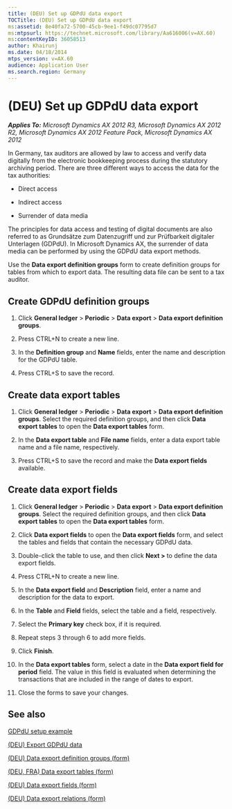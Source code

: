 ```yaml
---
title: (DEU) Set up GDPdU data export
TOCTitle: (DEU) Set up GDPdU data export
ms:assetid: 8e40fa72-5700-45cb-9ee1-f49dc07795d7
ms:mtpsurl: https://technet.microsoft.com/library/Aa616006(v=AX.60)
ms:contentKeyID: 36058513
author: Khairunj
ms.date: 04/18/2014
mtps_version: v=AX.60
audience: Application User
ms.search.region: Germany
---
```


# (DEU) Set up GDPdU data export 


_**Applies To:** Microsoft Dynamics AX 2012 R3, Microsoft Dynamics AX 2012 R2, Microsoft Dynamics AX 2012 Feature Pack, Microsoft Dynamics AX 2012_

In Germany, tax auditors are allowed by law to access and verify data digitally from the electronic bookkeeping process during the statutory archiving period. There are three different ways to access the data for the tax authorities:

  - Direct access

  - Indirect access

  - Surrender of data media

The principles for data access and testing of digital documents are also referred to as Grundsätze zum Datenzugriff und zur Prüfbarkeit digitaler Unterlagen (GDPdU). In Microsoft Dynamics AX, the surrender of data media can be performed by using the GDPdU data export methods.

Use the **Data export definition groups** form to create definition groups for tables from which to export data. The resulting data file can be sent to a tax auditor.

## Create GDPdU definition groups

1.  Click **General ledger** \> **Periodic** \> **Data export** \> **Data export definition groups**.

2.  Press CTRL+N to create a new line.

3.  In the **Definition group** and **Name** fields, enter the name and description for the GDPdU table.

4.  Press CTRL+S to save the record.

## Create data export tables

1.  Click **General ledger** \> **Periodic** \> **Data export** \> **Data export definition groups**. Select the required definition groups, and then click **Data export tables** to open the **Data export tables** form.

2.  In the **Data export table** and **File name** fields, enter a data export table name and a file name, respectively.

3.  Press CTRL+S to save the record and make the **Data export fields** available.

## Create data export fields

1.  Click **General ledger** \> **Periodic** \> **Data export** \> **Data export definition groups**. Select the required definition groups, and then click **Data export tables** to open the **Data export tables** form.

2.  Click **Data export fields** to open the **Data export fields** form, and select the tables and fields that contain the necessary GDPdU data.

3.  Double-click the table to use, and then click **Next \>** to define the data export fields.

4.  Press CTRL+N to create a new line.

5.  In the **Data export field** and **Description** field, enter a name and description for the data to export.

6.  In the **Table** and **Field** fields, select the table and a field, respectively.

7.  Select the **Primary key** check box, if it is required.

8.  Repeat steps 3 through 6 to add more fields.

9.  Click **Finish**.

10. In the **Data export tables** form, select a date in the **Data export field for period** field. The value in this field is evaluated when determining the transactions that are included in the range of dates to export.

11. Close the forms to save your changes.

## See also

[GDPdU setup example](gdpdu-setup-example.md)

[(DEU) Export GDPdU data](deu-export-gdpdu-data.md)

[(DEU) Data export definition groups (form)](https://technet.microsoft.com/library/aa615425\(v=ax.60\))

[(DEU, FRA) Data export tables (form)](https://technet.microsoft.com/library/aa571461\(v=ax.60\))

[(DEU) Data export fields (form)](https://technet.microsoft.com/library/aa596357\(v=ax.60\))

[(DEU) Data export relations (form)](https://technet.microsoft.com/library/aa620743\(v=ax.60\))

  


